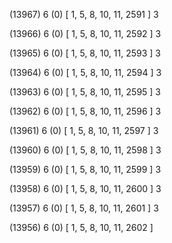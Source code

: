 (13967) 6 (0) [ 1, 5, 8, 10, 11, 2591 ] 3 


(13966) 6 (0) [ 1, 5, 8, 10, 11, 2592 ] 3 


(13965) 6 (0) [ 1, 5, 8, 10, 11, 2593 ] 3 


(13964) 6 (0) [ 1, 5, 8, 10, 11, 2594 ] 3 


(13963) 6 (0) [ 1, 5, 8, 10, 11, 2595 ] 3 


(13962) 6 (0) [ 1, 5, 8, 10, 11, 2596 ] 3 


(13961) 6 (0) [ 1, 5, 8, 10, 11, 2597 ] 3 


(13960) 6 (0) [ 1, 5, 8, 10, 11, 2598 ] 3 


(13959) 6 (0) [ 1, 5, 8, 10, 11, 2599 ] 3 


(13958) 6 (0) [ 1, 5, 8, 10, 11, 2600 ] 3 


(13957) 6 (0) [ 1, 5, 8, 10, 11, 2601 ] 3 


(13956) 6 (0) [ 1, 5, 8, 10, 11, 2602 ]  

